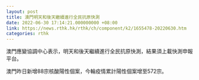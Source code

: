 ```yaml
---
layout: post
title: 澳門明天和後天繼續進行全民抗原快測
date: 2022-06-30 17:14:21.000000000 +08:00
link: https://news.rthk.hk/rthk/ch/component/k2/1655478-20220630.htm
categories: rthk
---
```


澳門應變協調中心表示，明天和後天繼續進行全民抗原快測，結果須上載快測申報平台。

澳門昨日新增88宗核酸陽性個案，今輪疫情累計陽性個案增至572宗。
